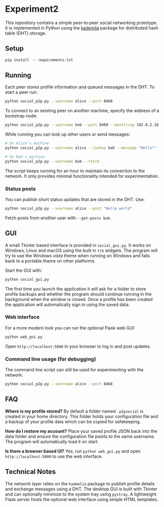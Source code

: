 # Experiment2

This repository contains a simple peer‑to‑peer social networking prototype. It is
implemented in Python using the [kademlia](https://github.com/bmuller/kademlia)
package for distributed hash table (DHT) storage.

## Setup

```bash
pip install -r requirements.txt
```

## Running

Each peer stores profile information and queued messages in the DHT. To start a
peer run:

```bash
python social_p2p.py --username alice --port 8468
```

To connect to an existing peer on another machine, specify the address of a
bootstrap node:

```bash
python social_p2p.py --username bob --port 8469 --bootstrap 192.0.2.10:8468
```

While running you can look up other users or send messages:

```bash
# On Alice's machine
python social_p2p.py --username alice --lookup bob --message "Hello!"

# On Bob's machine
python social_p2p.py --username bob --fetch
```

The script keeps running for an hour to maintain its connection to the network.
It only provides minimal functionality intended for experimentation.

### Status posts

You can publish short status updates that are stored in the DHT. Use:

```bash
python social_p2p.py --username alice --post "Hello world"
```

Fetch posts from another user with `--get-posts bob`.


## GUI

A small Tkinter based interface is provided in `social_gui.py`. It works on
Windows, Linux and macOS using the built in `ttk` widgets. The program will try
to use the Windows *vista* theme when running on Windows and falls back to a
portable theme on other platforms.

Start the GUI with:

```bash
python social_gui.py
```

The first time you launch the application it will ask for a folder to store
profile backups and whether the program should continue running in the
background when the window is closed. Once a profile has been created the
application will automatically sign in using the saved data.

### Web interface

For a more modern look you can run the optional Flask web GUI:

```bash
python web_gui.py
```

Open `http://localhost:5000` in your browser to log in and post updates.

### Command line usage (for debugging)

The command line script can still be used for experimenting with the network:

```bash
python social_p2p.py --username alice --port 8468
```

## FAQ

**Where is my profile stored?**  By default a folder named `.p2psocial` is
created in your home directory. This folder holds your configuration file and a
backup of your profile data which can be copied for safekeeping.

**How do I restore my account?**  Place your saved profile JSON back into the
data folder and ensure the configuration file points to the same username. The
program will automatically load it on start.

**Is there a browser based UI?**  Yes, run `python web_gui.py` and open
`http://localhost:5000` to use the web interface.

## Technical Notes

The network layer relies on the `kademlia` package to publish profile details
and exchange messages using a DHT. The desktop GUI is built with Tkinter and
can optionally minimize to the system tray using `pystray`. A lightweight Flask
server hosts the optional web interface using simple HTML templates.

